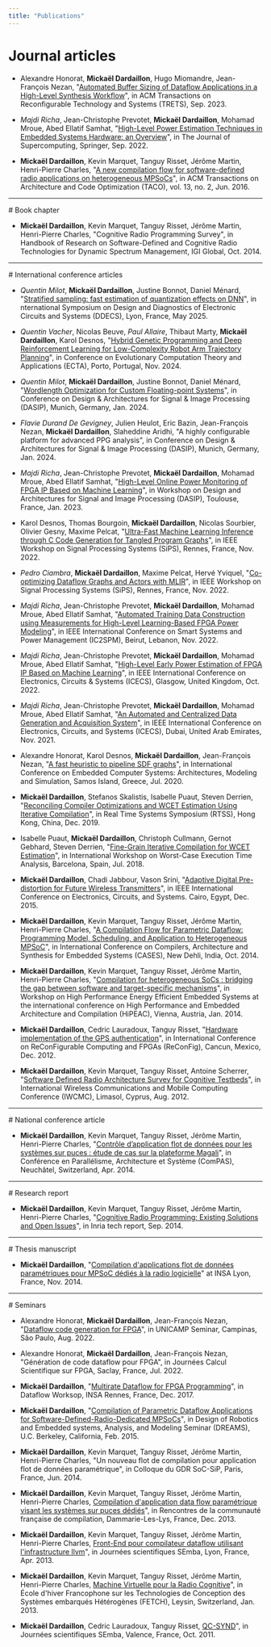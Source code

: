 ```yaml
---
title: "Publications"
---
```


# Journal articles

- Alexandre Honorat, **Mickaël Dardaillon**, Hugo Miomandre, Jean-François Nezan,
"[Automated Buffer Sizing of Dataflow Applications in a High-Level Synthesis Workflow](https://hal.science/hal-04237266)",
in ACM Transactions on Reconfigurable Technology and Systems (TRETS), Sep. 2023.

- *Majdi Richa*, Jean-Christophe Prevotet, **Mickaël Dardaillon**, Mohamad Mroue, Abed Ellatif Samhat,
  "[High-Level Power Estimation Techniques in Embedded Systems Hardware: an Overview](https://hal.archives-ouvertes.fr/hal-03770344)",
  in The Journal of Supercomputing, Springer, Sep. 2022.

- **Mickaël Dardaillon**, Kevin Marquet, Tanguy Risset, Jérôme Martin, Henri-Pierre Charles,
  "[A new compilation flow for software-defined radio applications on heterogeneous MPSoCs](https://hal.inria.fr/hal-01396143)",
  in ACM Transactions on Architecture and Code Optimization (TACO), vol. 13, no. 2, Jun. 2016.

<hr>
# Book chapter

- **Mickaël Dardaillon**, Kevin Marquet, Tanguy Risset, Jérôme Martin, Henri-Pierre Charles,
  "Cognitive Radio Programming Survey",
  in Handbook of Research on Software-Defined and Cognitive Radio Technologies for Dynamic Spectrum Management, IGI Global, Oct. 2014.

<hr>
# International conference articles

- *Quentin Milot*, **Mickaël Dardaillon**, Justine Bonnot, Daniel Ménard,
"[Stratified sampling: fast estimation of quantization effects on DNN](https://hal.science/hal-05097594)",
in nternational Symposium on Design and Diagnostics of Electronic Circuits and Systems (DDECS), Lyon, France, May 2025.

-  *Quentin Vacher*, Nicolas Beuve, *Paul Allaire*, Thibaut Marty, **Mickaël Dardaillon**, Karol Desnos,
"[Hybrid Genetic Programming and Deep Reinforcement Learning for Low-Complexity Robot Arm Trajectory Planning](https://hal.science/hal-04817233)",
in Conference on Evolutionary Computation Theory and Applications (ECTA), Porto, Portugal, Nov. 2024.

- *Quentin Milot*, **Mickaël Dardaillon**, Justine Bonnot, Daniel Ménard,
"[Wordlength Optimization for Custom Floating-point Systems](https://hal.science/hal-04457903/)",
in Conference on Design & Architectures for Signal & Image Processing (DASIP), Munich, Germany, Jan. 2024.

- *Flavie Durand De Gevigney*, Julien Heulot, Eric Bazin, Jean-François Nezan, **Mickaël Dardaillon**, Slaheddine Aridhi,
"A highly configurable platform for advanced PPG analysis",
in Conference on Design & Architectures for Signal & Image Processing (DASIP), Munich, Germany, Jan. 2024.

- *Majdi Richa*, Jean-Christophe Prevotet, **Mickaël Dardaillon**, Mohamad Mroue, Abed Ellatif Samhat,
  "[High-Level Online Power Monitoring of FPGA IP Based on Machine Learning](https://hal.archives-ouvertes.fr/hal-03907773)",
  in Workshop on Design and Architectures for Signal and Image Processing (DASIP), Toulouse, France, Jan. 2023.

- Karol Desnos, Thomas Bourgoin, **Mickaël Dardaillon**, Nicolas Sourbier, Olivier Gesny, Maxime Pelcat,
  "[Ultra-Fast Machine Learning Inference through C Code Generation for Tangled Program Graphs](https://hal.archives-ouvertes.fr/hal-03845227/)",
  in IEEE Workshop on Signal Processing Systems (SiPS), Rennes, France, Nov. 2022.

- *Pedro Ciambra*, **Mickaël Dardaillon**, Maxime Pelcat, Hervé Yviquel,
  "[Co-optimizing Dataflow Graphs and Actors with MLIR](https://hal.archives-ouvertes.fr/hal-03845902)",
  in IEEE Workshop on Signal Processing Systems (SiPS), Rennes, France, Nov. 2022.

- *Majdi Richa*, Jean-Christophe Prevotet, **Mickaël Dardaillon**, Mohamad Mroue, Abed Ellatif Samhat,
  "[Automated Training Data Construction using Measurements for High-Level Learning-Based FPGA Power Modeling](https://hal.archives-ouvertes.fr/hal-03793988)",
  in IEEE International Conference on Smart Systems and Power Management (IC2SPM), Beirut, Lebanon, Nov. 2022.

- *Majdi Richa*, Jean-Christophe Prevotet, **Mickaël Dardaillon**, Mohamad Mroue, Abed Ellatif Samhat,
  "[High-Level Early Power Estimation of FPGA IP Based on Machine Learning](https://hal.archives-ouvertes.fr/hal-03771132)",
  in IEEE International Conference on Electronics, Circuits & Systems (ICECS), Glasgow, United Kingdom, Oct. 2022.

- *Majdi Richa*, Jean-Christophe Prevotet, **Mickaël Dardaillon**, Mohamad Mroue, Abed Ellatif Samhat,
  "[An Automated and Centralized Data Generation and Acquisition System](https://hal.archives-ouvertes.fr/hal-03600943)",
  in IEEE International Conference on Electronics, Circuits, and Systems (ICECS), Dubai, United Arab Emirates, Nov. 2021.

- Alexandre Honorat, Karol Desnos, **Mickaël Dardaillon**, Jean-François Nezan,
  "[A fast heuristic to pipeline SDF graphs](https://hal.archives-ouvertes.fr/hal-02993338)",
  in International Conference on Embedded Computer Systems: Architectures, Modeling and Simulation, Samos Island, Greece, Jul. 2020.

- **Mickaël Dardaillon**, Stefanos Skalistis, Isabelle Puaut, Steven Derrien,
  "[Reconciling Compiler Optimizations and WCET Estimation Using Iterative Compilation](https://hal.archives-ouvertes.fr/hal-02286164)",
  in Real Time Systems Symposium (RTSS), Hong Kong, China, Dec. 2019.

- Isabelle Puaut, **Mickaël Dardaillon**, Christoph Cullmann, Gernot Gebhard, Steven Derrien,
  "[Fine-Grain Iterative Compilation for WCET Estimation](http://www.irisa.fr/alf/downloads/puaut/papers/WCET_2018.pdf)",
  in International Workshop on Worst-Case Execution Time Analysis, Barcelona, Spain, Jul. 2018.

- **Mickaël Dardaillon**, Chadi Jabbour, Vason Srini,
  "[Adaptive Digital Pre-distortion for Future Wireless Transmitters](http://dx.doi.org/10.1109/ICECS.2015.7440316)",
   in IEEE International Conference on Electronics, Circuits, and Systems. Cairo, Egypt, Dec. 2015.

- **Mickaël Dardaillon**, Kevin Marquet, Tanguy Risset, Jérôme Martin, Henri-Pierre Charles,
  "[A Compilation Flow for Parametric Dataflow: Programming Model, Scheduling, and Application to Heterogeneous MPSoC](https://hal.inria.fr/hal-01048649)",
  in International Conference on Compilers, Architecture and Synthesis for Embedded Systems (CASES), New Dehli, India, Oct. 2014.

- **Mickaël Dardaillon**, Kevin Marquet, Tanguy Risset, Jérôme Martin, Henri-Pierre Charles,
  "[Compilation for heterogeneous SoCs : bridging the gap between software and target-specific mechanisms](http://hal.inria.fr/hal-00936924)",
  in Workshop on High Performance Energy Efficient Embedded Systems at the international conference on High Performance and Embedded Architecture and Compilation (HiPEAC), Vienna, Austria, Jan. 2014.

- **Mickaël Dardaillon**, Cedric Lauradoux, Tanguy Risset,
  "[Hardware implementation of the GPS authentication](http://hal.inria.fr/hal-00737003)",
  in International Conference on ReConFigurable Computing and FPGAs (ReConFig), Cancun, Mexico, Dec. 2012.

- **Mickaël Dardaillon**, Kevin Marquet, Tanguy Risset, Antoine Scherrer,
  "[Software Defined Radio Architecture Survey for Cognitive Testbeds](http://hal.inria.fr/hal-00736995)",
  in International Wireless Communications and Mobile Computing Conference (IWCMC), Limasol, Cyprus, Aug. 2012.

<hr>
# National conference article

- **Mickaël Dardaillon**, Kevin Marquet, Tanguy Risset, Jérôme Martin, Henri-Pierre Charles,
  "[Contrôle d’application flot de données pour les systèmes sur puces : étude de cas sur la plateforme Magali](http://hal.inria.fr/hal-00984310)",
  in Conférence en Parallélisme, Architecture et Système (ComPAS), Neuchâtel, Switzerland, Apr. 2014.

<hr>
# Research report

- **Mickaël Dardaillon**, Kevin Marquet, Tanguy Risset, Jérôme Martin, Henri-Pierre Charles,
  "[Cognitive Radio Programming: Existing Solutions and Open Issues](http://hal.inria.fr/hal-00859467/)",
   in Inria tech report, Sep. 2014.

<hr>
# Thesis manuscript

- **Mickaël Dardaillon**,
  "[Compilation d'applications flot de données paramétriques pour MPSoC dédiés à la radio logicielle](http://www.theses.fr/2014ISAL0102/document)"
  at INSA Lyon, France, Nov. 2014.

<hr>
# Seminars

- Alexandre Honorat, **Mickaël Dardaillon**, Jean-François Nezan,
  "[Dataflow code generation for FPGA](https://www.youtube.com/watch?v=Yqa74bPWMZg)",
  in UNICAMP Seminar, Campinas, São Paulo, Aug. 2022.

- Alexandre Honorat, **Mickaël Dardaillon**, Jean-François Nezan,
  "Génération de code dataflow pour FPGA",
  in Journées Calcul Scientifique sur FPGA, Saclay, France, Jul. 2022.

- **Mickaël Dardaillon**,
  "[Multirate Dataflow for FPGA Programming](https://hackmd.io/s/H1qxbyqkf#Micka%C3%ABl---MultiRate)",
  in Dataflow Worksop, INSA Rennes, France, Dec. 2017.

- **Mickaël Dardaillon**,
  "[Compilation of Parametric Dataflow Applications for Software-Defined-Radio-Dedicated MPSoCs](http://embedded.eecs.berkeley.edu/seminar/#77d07f)",
  in Design of Robotics and Embedded systems, Analysis, and Modeling Seminar (DREAMS), U.C. Berkeley, California, Feb. 2015.

- **Mickaël Dardaillon**, Kevin Marquet, Tanguy Risset, Jérôme Martin, Henri-Pierre Charles,
  "Un nouveau flot de compilation pour application flot de données paramétrique",
  in Colloque du GDR SoC-SiP, Paris, France, Jun. 2014.

- **Mickaël Dardaillon**, Kevin Marquet, Tanguy Risset, Jérôme Martin, Henri-Pierre Charles,
  [Compilation d'application data flow paramétrique visant les systèmes sur puces dédiés](http://compilation.gforge.inria.fr/2013_12_Dammarie/programme_detaille.html)",
   in Rencontres de la communauté française de compilation, Dammarie-Les-Lys, France, Dec. 2013.

- **Mickaël Dardaillon**, Kevin Marquet, Tanguy Risset, Jérôme Martin, Henri-Pierre Charles,
  [Front-End pour compilateur dataflow utilisant l'infrastructure llvm](http://www.projet-semba-cluster-isle-rhone-alpes.org/semba13/Planning_Semba_2013.html)",
  in Journées scientifiques SEmba, Lyon, France, Apr. 2013.

- **Mickaël Dardaillon**, Kevin Marquet, Tanguy Risset, Jérôme Martin, Henri-Pierre Charles,
  [Machine Virtuelle pour la Radio Cognitive](https://sites.google.com/site/fetch2013/program)",
  in École d'hiver Francophone sur les Technologies de Conception des Systèmes embarqués Hétérogènes (FETCH), Leysin, Switzerland, Jan. 2013.

- **Mickaël Dardaillon**, Cedric Lauradoux, Tanguy Risset,
  [QC-SYND](http://www.projet-semba-cluster-isle-rhone-alpes.org/semba11/programme.html)",
  in Journées scientifiques SEmba, Valence, France, Oct. 2011.
